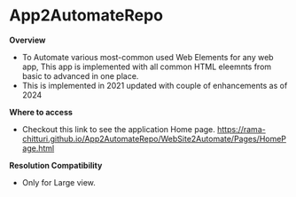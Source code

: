 # App2AutomateRepo
**Overview**
- To Automate various most-common used Web Elements for any web app, This app is implemented with all common HTML eleemnts from basic to advanced in one place.
- This is implemented in 2021 updated with couple of enhancements as of 2024

**Where to access**
- Checkout this link to see the application Home page.
https://rama-chitturi.github.io/App2AutomateRepo/WebSite2Automate/Pages/HomePage.html

**Resolution Compatibility**
- Only for Large view.
